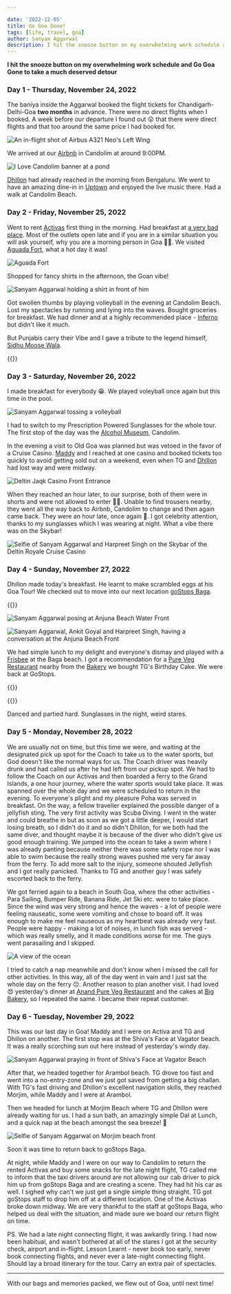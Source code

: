 ```yaml
---

date: '2022-12-05'
title: Go Goa Gone!
tags: [life, travel, goa]
author: Sanyam Aggarwal
description: I hit the snooze button on my overwhelming work schedule and Go-Goa-Gone on a much-deserved detour
---
```


**I hit the snooze button on my overwhelming work schedule and Go Goa Gone to take a much deserved detour**

### Day 1 - Thursday, November 24, 2022
The baniya inside the Aggarwal booked the flight tickets for Chandigarh-Delhi-Goa **two months** in advance. There were no direct flights when I booked. A week before our departure I found out 😲 that there were direct flights and that too around the same price I had booked for.

![An in-flight shot of Airbus A321 Neo's Left Wing](/static/images/goa/color_pallete.jpg "I just love the seats at the wings! Look at the amazing color pallete 😋")

We arrived at our [Airbnb](https://www.airbnb.co.in/rooms/53588509?check_in=2023-01-29&check_out=2023-02-03&guests=1&adults=8&s=67&unique_share_id=74f7e97d-209d-47fe-b81d-f025ef0f012e) in Candolim at around 9:00PM.

![I Love Candolim banner at a pond](/static/images/goa/i_love_candolim.jpg "Welcome to Goa!")

[Dhillon](https://www.linkedin.com/in/dhillon-harpreet/) had already reached in the morning from Bengaluru. We went to have an amazing dine-in in [Uptown](https://www.instagram.com/uptowngoa) and enjoyed the live music there. Had a walk at Candolim Beach.

### Day 2 - Friday, November 25, 2022
Went to rent [Activas](https://en.wikipedia.org/wiki/Honda_Activa) first thing in the morning. Had breakfast at [a very bad place](https://goo.gl/maps/EcEAAyLHXZz4S3TK7). Most of the outlets open late and if you are in a similar situation you will ask yourself, why you are a morning person in Goa 🤦‍♂️. We visited [Aguada Fort](https://en.wikipedia.org/wiki/Fort_Aguada), what a hot day it was!

![Aguada Fort](/static/images/goa/aguada_fort.jpg "Lighthouse at Aguada Fort")

Shopped for fancy shirts in the afternoon, the Goan vibe!

![Sanyam Aggarwal holding a shirt in front of him](/static/images/goa/shirts.jpg "They didn't have my size for this one 🥲")


Got swollen thumbs by playing volleyball in the evening at Candolim Beach. Lost my spectacles by running and lying into the waves. Bought groceries for breakfast. We had dinner and at a highly recommended place - [Inferno](https://www.zomato.com/goa/inferno-candolim) but didn't like it much.

But Punjabis carry their Vibe and I gave a tribute to the legend himself, [Sidhu Moose Wala](https://en.wikipedia.org/wiki/Sidhu_Moose_Wala).

{{<ytvideo id="3p0kgg5zVH8" title="Sidhu Moose Wala | Legend | Goa | Sanyam Aggarwal" description="The live music was too soft and romantic. I woke up everybody from trance">}}

### Day 3 - Saturday, November 26, 2022
I made breakfast for everybody 😁. We played voleyball once again but this time in the pool. 

![Sanyam Aggarwal tossing a volleyball](/static/images/goa/pool_volleyball.jpg "Just in case if you are wondering, this picture is not edited 😉")

I had to switch to my Prescription Powered Sunglasses for the whole tour. The first stop of the day was the [Alcohol Museum](https://www.instagram.com/alcoholmuseum), Candolim.

In the evening a visit to Old Goa was planned but was vetoed in the favor of a Cruise Casino. [Maddy](https://www.linkedin.com/in/ankitgoyal1125) and I reached at one casino and booked tickets too quickly to avoid getting sold out on a weekend, even when TG and [Dhillon](https://www.linkedin.com/in/dhillon-harpreet/) had lost way and were midway. 

![Deltin Jaqk Casino Front Entrance](/static/images/goa/casino.jpg "Deltin Jaqk")

When they reached an hour later, to our surprise, both of them were in shorts and were not allowed to enter 🤦‍♂️. Unable to find trousers nearby, they went all the way back to Airbnb, Candolim  to change and then again came back. They were an hour late, once again 🫡. I got celebrity attention, thanks to my sunglasses which I was wearing at night. What a vibe there was on the Skybar!

![Selfie of Sanyam Aggarwal and Harpreet Singh on the Skybar of the Deltin Royale Cruise Casino](/static/images/goa/deltin_sober.jpg "Dine-in x Sea Breeze")

### Day 4 - Sunday, November 27, 2022
Dhillon made today's breakfast. He learnt to make scrambled eggs at his Goa Tour! We checked out to move into our next location [goStops Baga](https://gostops.com/book-rooms-in-goabaga-hostel/).

{{<ytvideo id="uDSPk5p0pEI" loop="true" title="Checkout from Airbnb Candolim" description="We can definitely carry more luggage on an Activa than a standard hatchback">}}

![Sanyam Aggarwal posing at Anjuna Beach Water Front](/static/images/goa/anjuna.jpg "Visited the very scenic Anjuna Beach 😍")

![Sanyam Aggarwal, Ankit Goyal and Harpreet Singh, having a conversation at the Anjuna Beach Front](/static/images/goa/blame_dhillon.jpg "Dhillon, today's breakfast was amongst the worst I have ever had")

We had simple lunch to my delight and everyone's dismay and played with a [Frisbee](https://en.wikipedia.org/wiki/Frisbee) at the Baga beach. I got a recommendation for a [Pure Veg Restaurant](https://goo.gl/maps/et7ASw9YKgiDgBo6A) nearby from the [Bakery](https://goo.gl/maps/fkbHucYEfMa7jZ889) we bought TG's Birthday Cake. We were back at GoStops.

{{<ytvideo id="edba3KVA8Gc" title="Jenga goStops Baga Goa" description="Played a lot of Jenga">}}

{{<ytvideo id="yOMrfLHVGK0" title="Tarun's Birthday Celebration in Goa" description="Celebrated TG's birthday with all the goStops Hostel inmates">}}

Danced and partied hard. Sunglasses in the night, weird stares.

### Day 5 - Monday, November 28, 2022
We are usually not on time, but this time we were, and waiting at the designated pick up spot for the Coach to take us to the water sports, but God doesn't like the normal ways for us. The Coach driver was heavily drunk and had called us after he had left from our pickup spot. We had to follow the Coach on our Activas and then boarded a ferry to the Grand Islands, a one hour journey, where the water sports would take place. It was spanned over the whole day and we were scheduled to return in the evening. To everyone's plight and my pleasure Poha was served in breakfast. On the way, a fellow traveller explained the possible danger of a jellyfish sting. The very first activity was Scuba Diving. I went in the water and could breathe in but as soon as we got a little deeper, I would start losing breath, so I didn't do it and so didn't Dhillon, for we both had the same diver, and thought maybe it is because of the diver who didn't give us good enough training. We jumped into the ocean to take a swim where I was already panting because neither there was some safety rope nor I was able to swim because the really strong waves pushed me very far away from the ferry. To add more salt to the injury, someone shouted Jellyfish and I got really panicked. Thanks to TG and another guy I was safely escorted back to the ferry.

We got ferried again to a beach in South Goa, where the other activities - Para Sailing, Bumper Ride, Banana Ride, Jet Ski etc. were to take place. Since the wind was very strong and hence the waves - a lot of people were feeling nauseatic, some were vomiting and chose to board off. It was enough to make me feel nauseous as my heartbeat was already very fast. People were happy - making a lot of noises, in lunch fish was served - which was really smelly, and it made conditions worse for me. The guys went parasailing and I skipped.

![A view of the ocean](/static/images/goa/ferry.png "The views were amazing, I sparked up a chat with the Captain of the Ferry")

I tried to catch a nap meanwhile and don't know when I missed the call for other activities. In this way, all of the day went in vain and I just sat the whole day on the ferry 😔.
Another reason to plan another visit.
I had loved 😍 yesterday's dinner at [Anand Pure Veg Restaurant]((https://goo.gl/maps/et7ASw9YKgiDgBo6A)) and the cakes at [Big Bakery](https://goo.gl/maps/fkbHucYEfMa7jZ889), so I repeated the same. I became their repeat customer.

### Day 6 - Tuesday, November 29, 2022
This was our last day in Goa! Maddy and I were on Activa and TG and Dhillon on another. The first stop was at the Shiva's Face at Vagator beach. It was a really scorching sun out here instead of yesterday's windy day.

![Sanyam Aggarwal praying in front of Shiva's Face at Vagator Beach](/static/images/goa/vagator.jpg "Babam Bam Babam Bam Bam Lehri")

After that, we headed together for Arambol beach. TG drove too fast and went into a no-entry-zone and we just got saved from getting a big challan. With TG's fast driving and Dhillon's excellent navigation skills, they reached Morjim, while Maddy and I were at Arambol.

Then we headed for lunch at Morjim Beach where TG and Dhillon were already waiting for us. I had a sun bath, an amazingly simple Dal at Lunch, and a quick nap at the beach amongst the sea breeze! 🤩

![Selfie of Sanyam Aggarwal on Morjim beach front](/static/images/goa/sunbath.jpg "The Solace!")

Soon it was time to return back to goStops Baga.

At night, while Maddy and I were on our way to Candolim to return the rented Activas and buy some snacks for the late night flight, TG called me to inform that the taxi drivers around are not allowing our cab driver to pick him up from goStops Baga and are creating a scene. They had hit his car as well. I sighed why can't we just get a single simple thing straight. TG got goStops staff to drop him off at a different location. One of the Activas broke down midway.
We are very thankful to the staff at goStops Baga, who helped us deal with the situation, and made sure we board our return flight on time.

PS. We had a late night connecting flight, it was awkardly tiring. I had now been habitual, and wasn't bothered at all of the stares I got at the security check, airport and in-flight. Lesson Learnt - never book too early, never book connecting flights, and never ever a late-night connecting flight. Should lay a broad itinerary for the tour. Carry an extra pair of spectacles.

-----------

With our bags and memories packed, we flew out of Goa, until next time!